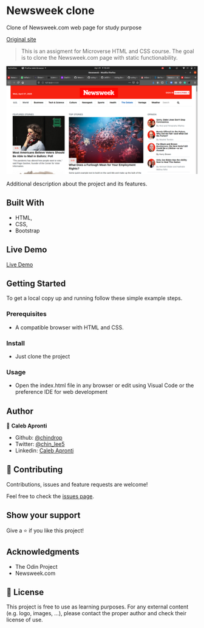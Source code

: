 # Newsweek clone
Clone of Newsweek.com web page for study purpose

[Original site](https://www.newsweek.com/)

> This is an assigment for Microverse HTML and CSS course. The goal is to clone the Newsweek.com page with static functionability.

![screenshot](images/work.png)

Additional description about the project and its features.

## Built With

- HTML,
- CSS,
- Bootstrap

## Live Demo

[Live Demo](https://raw.githack.com/chindrop/Using-Bootstrap/feature-branch/index.html)

## Getting Started

To get a local copy up and running follow these simple example steps.

### Prerequisites

- A compatible browser with HTML and CSS. 

### Install

- Just clone the project

### Usage

- Open the index.html file in any browser or edit using Visual Code or the preference IDE for web development


## Author

👤 **Caleb Apronti**

- Github: [@chindrop](https://github.com/chindrop)
- Twitter: [@chin_lee5](https://twitter.com/chin_lee5)
- Linkedin: [Caleb Apronti](https://www.linkedin.com/in/caleb-apronti-8b511687/)

## 🤝 Contributing

Contributions, issues and feature requests are welcome!

Feel free to check the [issues page](https://github.com/chindrop/Using-bootstrap/tree/feature-branch).

## Show your support

Give a ⭐️ if you like this project!

## Acknowledgments

- The Odin Project
- Newsweek.com

## 📝 License

This project is free to use as learning purposes. For any external content (e.g. logo, images, ...), please contact the proper author and check their license of use.
